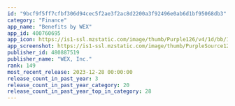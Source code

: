 ```yaml
---
id: "9bcf9f5ff7cfbf306d94cec5f2ae3f2ac8d2200a3f92496e0ab6d1bf95068db3"
category: "Finance"
app_name: "Benefits by WEX"
app_id: 400760695
app_icon: https://is1-ssl.mzstatic.com/image/thumb/Purple126/v4/1d/bb/1b/1dbb1ba8-474a-188b-5b11-576b69a5b398/AppIcon-1x_U007emarketing-0-3-0-85-220-0.png/1024x1024bb.png
app_screenshot: https://is1-ssl.mzstatic.com/image/thumb/PurpleSource122/v4/14/14/a1/1414a1e4-a146-4d6a-4741-5950dd4a6f54/9ce6e197-c74c-4be1-a66e-d13a68c1164c_iPhone_X_Home.png/1242x2688bb.png
publisher_id: 480887519
publisher_name: "WEX, Inc."
rank: 149
most_recent_release: 2023-12-28 00:00:00
release_count_in_past_year: 3
release_count_in_past_year_category: 20
release_count_in_past_year_top_in_category: 28
---
```

